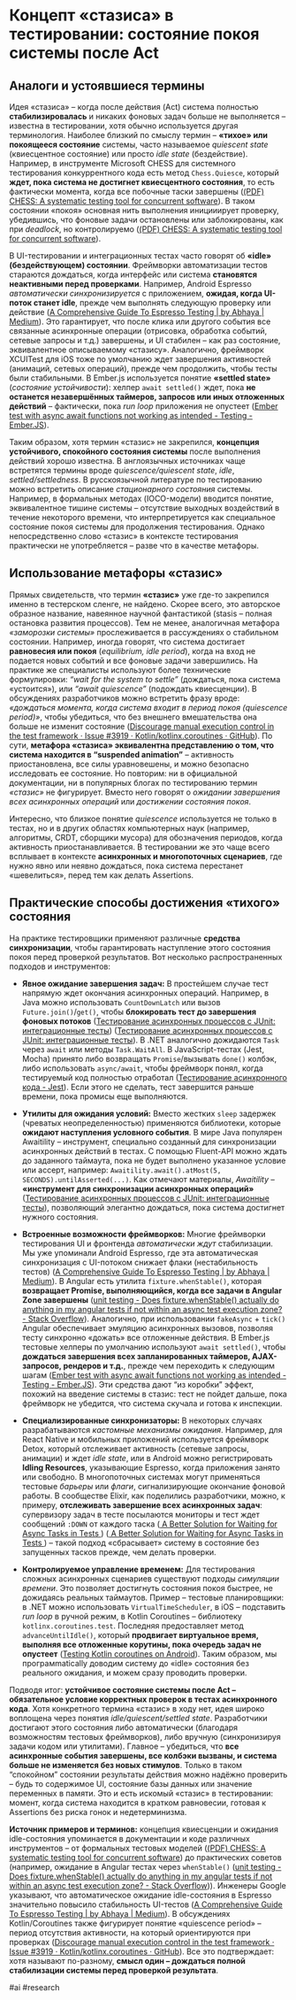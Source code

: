 # Концепт «стазиса» в тестировании: состояние покоя системы после Act

## Аналоги и устоявшиеся термины 
Идея «стазиса» – когда после действия (Act) система полностью **стабилизировалась** и никаких фоновых задач больше не выполняется – известна в тестировании, хотя обычно используется другая терминология. Наиболее близкий по смыслу термин – **«тихое» или покоящееся состояние** системы, часто называемое *quiescent state* (квиесцентное состояние) или просто *idle state* (бездействие). Например, в инструменте Microsoft CHESS для системного тестирования конкуррентного кода есть метод `Chess.Quiesce`, который **ждет, пока система не достигнет квиесцентного состояния**, то есть фактически момента, когда все побочные таски завершены ([(PDF) CHESS: A systematic testing tool for concurrent software](https://www.academia.edu/7579489/CHESS_A_systematic_testing_tool_for_concurrent_software#:~:text=scenario%20from%20one%20quiescent%20state,1)). В таком состоянии «покоя» основная нить выполнения иницииирует проверку, убедившись, что фоновые задачи остановлены или заблокированы, как при *deadlock*, но контролируемо ([(PDF) CHESS: A systematic testing tool for concurrent software](https://www.academia.edu/7579489/CHESS_A_systematic_testing_tool_for_concurrent_software#:~:text=quiescent%20state%20is%20one%20in,of%20them%20to%20terminate%20before)). 

В UI-тестировании и интеграционных тестах часто говорят об **«idle» (бездействующем) состоянии**. Фреймворки автоматизации тестов стараются дождаться, когда интерфейс или система **становятся неактивными перед проверками**. Например, Android Espresso *автоматически синхронизируется* с приложением, **ожидая, когда UI-поток станет idle**, прежде чем выполнять следующую проверку или действие ([A Comprehensive Guide To Espresso Testing | by Abhaya | Medium](https://medium.com/@abhaykhs/a-comprehensive-guide-to-espresso-testing-5149de2b1470#:~:text=2,making%20espresso%20automation%20more%20reliable)). Это гарантирует, что после клика или другого события все связанные асинхронные операции (отрисовка, обработка событий, сетевые запросы и т.д.) завершены, и UI стабилен – как раз состояние, эквивалентное описываемому «стазису». Аналогично, фреймворк XCUITest для iOS тоже по умолчанию ждет завершения активностей (анимаций, сетевых операций), прежде чем продолжить, чтобы тесты были стабильными. В Ember.js используется понятие **«settled state»** (*состояние устойчивости*): хелпер `await settled()` ждет, пока **не останется незавершённых таймеров, запросов или иных отложенных действий** – фактически, пока *run loop* приложения не опустеет ([Ember test with async await functions not working as intended - Testing - Ember.JS](https://discuss.emberjs.com/t/ember-test-with-async-await-functions-not-working-as-intended/18435#:~:text=Lets%20break%20down%20what%20is,this%20context%20is%20defined%20as)). 

Таким образом, хотя термин «стазис» не закрепился, **концепция устойчивого, спокойного состояния системы** после выполнения действий хорошо известна. В англоязычных источниках чаще встретятся термины вроде *quiescence/quiescent state*, *idle*, *settled/settledness*. В русскоязычной литературе по тестированию можно встретить описание *стационарного состояния* системы. Например, в формальных методах (IOCO-модели) вводится понятие, эквивалентное тишине системы – отсутствие выходных воздействий в течение некоторого времени, что интерпретируется как специальное состояние покоя системы для продолжения тестирования. Однако непосредственно слово «стазис» в контексте тестирования практически не употребляется – разве что в качестве метафоры. 

## Использование метафоры «стазис» 
Прямых свидетельств, что термин **«стазис»** уже где-то закрепился именно в тестерском сленге, не найдено. Скорее всего, это авторское образное название, навеянное научной фантастикой (stasis – полная остановка развития процессов). Тем не менее, аналогичная метафора *«заморозки системы»* прослеживается в рассуждениях о стабильном состоянии. Например, иногда говорят, что система достигает **равновесия или покоя** (*equilibrium, idle period*), когда на вход не подается новых событий и все фоновые задачи завершились. На практике же специалисты используют более технические формулировки: *“wait for the system to settle”* (дождаться, пока система «устоится»), или *“await quiescence”* (подождать квиесценции). В обсуждениях разработчиков можно встретить фразу вроде: *«дождаться момента, когда система входит в период покоя (quiescence period)»*, чтобы убедиться, что без внешнего вмешательства она больше не изменит состояние ([Discourage manual execution control in the test framework · Issue #3919 · Kotlin/kotlinx.coroutines · GitHub](https://github.com/Kotlin/kotlinx.coroutines/issues/3919#:~:text=system%20reaches%20a%20quiescence%20period,could%20you%20elaborate%20on%20them)). По сути, **метафора «стазиса» эквивалентна представлению о том, что система находится в “suspended animation”** – активность приостановлена, все силы уравновешены, и можно безопасно исследовать ее состояние. Но повторим: ни в официальной документации, ни в популярных блогах по тестированию термин *«стазис»* не фигурирует. Вместо него говорят о *ожидании завершения всех асинхронных операций* или *достижении состояния покоя*. 

Интересно, что близкое понятие *quiescence* используется не только в тестах, но и в других областях компьютерных наук (например, алгоритмы, CRDT, сборщики мусора) для обозначения периодов, когда активность приостанавливается. В тестировании же это чаще всего всплывает в контексте **асинхронных и многопоточных сценариев**, где нужно явно или неявно дождаться, пока система перестанет «шевелиться», перед тем как делать Assertions.

## Практические способы достижения «тихого» состояния 
На практике тестировщики применяют различные **средства синхронизации**, чтобы гарантировать наступление этого состояния покоя перед проверкой результатов. Вот несколько распространенных подходов и инструментов:

- **Явное ожидание завершения задач:** В простейшем случае тест напрямую ждет окончания асинхронных операций. Например, в Java можно использовать `CountDownLatch` или вызов `Future.join()`/`get()`, чтобы **блокировать тест до завершения фоновых потоков** ([Тестирование асинхронных процессов с JUnit: интеграционные тесты](https://sky.pro/wiki/java/testirovanie-asinkhronnykh-protsessov-s-j-unit-integratsionnye-testy/#:~:text=%40Test%20public%20void%20testAsyncMethod,start)) ([Тестирование асинхронных процессов с JUnit: интеграционные тесты](https://sky.pro/wiki/java/testirovanie-asinkhronnykh-protsessov-s-j-unit-integratsionnye-testy/#:~:text=%40Test%20public%20void%20testAsyncMethod%28%29%20,join%28%29%3B%20%2F%2F%20%D0%9F%D1%80%D0%BE%D0%B2%D0%B5%D1%80%D0%BA%D0%B0%20%D1%83%D1%82%D0%B2%D0%B5%D1%80%D0%B6%D0%B4%D0%B5%D0%BD%D0%B8%D0%B9)). В .NET аналогично дожидаются `Task` через `await` или методы `Task.WaitAll`. В JavaScript-тестах (Jest, Mocha) принято либо возвращать `Promise`/вызывать `done()` колбэк, либо использовать `async/await`, чтобы фреймворк понял, когда тестируемый код полностью отработал ([Тестирование асинхронного кода - Jest](https://jestjs.io/ru/docs/asynchronous#:~:text=%D0%A3%D0%B1%D0%B5%D0%B4%D0%B8%D1%82%D0%B5%D1%81%D1%8C%2C%20%D1%87%D1%82%D0%BE%20%D0%B2%D1%8B%20%D0%B2%D0%BE%D0%B7%D0%B2%D1%80%D0%B0%D1%89%D0%B0%D0%B5%D1%82%D0%B5%20%D0%BF%D1%80%D0%BE%D0%BC%D0%B8%D1%81,%D0%B4%D0%BE%20%D1%82%D0%BE%D0%B3%D0%BE%2C%20%D0%BA%D0%B0%D0%BA%20%D0%BF%D1%80%D0%BE%D0%BC%D0%B8%D1%81%2C)). Если этого не сделать, тест завершится раньше времени, пока промисы еще выполняются.

- **Утилиты для ожидания условий:** Вместо жестких `sleep` задержек (чреватых неопределенностью) применяются библиотеки, которые **ожидают наступления условного события**. В мире Java популярен Awaitility – инструмент, специально созданный для синхронизации асинхронных действий в тестах. С помощью Fluent-API можно ждать до заданного таймаута, пока не будет выполнено указанное условие или ассерт, например: `Awaitility.await().atMost(5, SECONDS).untilAsserted(...)`. Как отмечают материалы, *Awaitility* – **«инструмент для синхронизации асинхронных операций»** ([Тестирование асинхронных процессов с JUnit: интеграционные тесты](https://sky.pro/wiki/java/testirovanie-asinkhronnykh-protsessov-s-j-unit-integratsionnye-testy/#:~:text=2,%D0%B2%20JUnit%20%D0%BD%D0%B0%20Stack%20Overflow)), позволяющий элегантно дождаться, пока система достигнет нужного состояния.

- **Встроенные возможности фреймворков:** Многие фреймворки тестирования UI и фронтенда *автоматически ждут* стабилизации. Мы уже упоминали Android Espresso, где эта автоматическая синхронизация с UI-потоком снижает флаки (нестабильность тестов) ([A Comprehensive Guide To Espresso Testing | by Abhaya | Medium](https://medium.com/@abhaykhs/a-comprehensive-guide-to-espresso-testing-5149de2b1470#:~:text=2,making%20espresso%20automation%20more%20reliable)). В Angular есть утилита `fixture.whenStable()`, которая **возвращает Promise, выполняющийся, когда все задачи в Angular Zone завершены** ([unit testing - Does fixture.whenStable() actually do anything in my angular tests if not within an async test execution zone? - Stack Overflow](https://stackoverflow.com/questions/53479998/does-fixture-whenstable-actually-do-anything-in-my-angular-tests-if-not-within#:~:text=No%20the%20,just%20returns%20immediately)). Аналогично, при использовании `fakeAsync` + `tick()` Angular обеспечивает эмуляцию асинхронных вызовов, позволяя тесту синхронно «дожать» все отложенные действия. В Ember.js тестовые хелперы по умолчанию используют `await settled()`, чтобы **дождаться завершения всех запланированных таймеров, AJAX-запросов, рендеров и т.д.**, прежде чем переходить к следующим шагам ([Ember test with async await functions not working as intended - Testing - Ember.JS](https://discuss.emberjs.com/t/ember-test-with-async-await-functions-not-working-as-intended/18435#:~:text=Lets%20break%20down%20what%20is,this%20context%20is%20defined%20as)). Эти средства дают “из коробки” эффект, похожий на введение системы в стазис: тест не пойдет дальше, пока фреймворк не убедится, что система скучала и готова к инспекции.

- **Специализированные синхронизаторы:** В некоторых случаях разрабатываются *кастомные механизмы ожидания*. Например, для React Native и мобильных приложений используется фреймворк Detox, который отслеживает активность (сетевые запросы, анимации) и ждет *idle state*, или в Android можно регистрировать **Idling Resources**, указывающие Espresso, когда приложения занято или свободно. В многопоточных системах могут применяться тестовые *барьеры* или *флаги*, сигнализирующие окончание фоновой работы. В сообществе Elixir, как поделились разработчики, можно, к примеру, **отслеживать завершение всех асинхронных задач**: супервизору задач в тесте посылаются мониторы и тест ждет сообщений `:DOWN` от каждого таска ([
A Better Solution for Waiting for Async Tasks in Tests
    ](https://dockyard.com/blog/2024/06/06/a-better-solution-for-waiting-for-async-tasks-in-tests#:~:text=A%20better%20solution%20is%20to,that%20can%20help%20with%20that)) ([
A Better Solution for Waiting for Async Tasks in Tests
    ](https://dockyard.com/blog/2024/06/06/a-better-solution-for-waiting-for-async-tasks-in-tests#:~:text=Then%20in%20your%20test%2C%20you,for%20the%20tasks%20to%20complete)) – такой подход «сбрасывает» систему в состояние без запущенных тасков прежде, чем делать проверки.

- **Контролируемое управление временем:** Для тестирования сложных асинхронных сценариев существуют подходы *симуляции времени*. Это позволяет достигнуть состояния покоя быстрее, не дожидаясь реальных таймаутов. Пример – тестовые планировщики: в .NET можно использовать `VirtualTimeScheduler`, в iOS – подставить *run loop* в ручной режим, в Kotlin Coroutines – библиотеку `kotlinx.coroutines.test`. Последняя предоставляет метод `advanceUntilIdle()`, который **продвигает виртуальное время, выполняя все отложенные корутины, пока очередь задач не опустеет** ([Testing Kotlin coroutines on Android](https://developer.android.com/kotlin/coroutines/test#:~:text=advanceUntilIdle%20%3A%20Runs%20all%20other,choice%20to%20let%20all)). Таким образом, мы програмmatically доводим систему до «idle» состояния без реального ожидания, и можем сразу проводить проверки.

Подводя итог: **устойчивое состояние системы после Act – обязательное условие корректных проверок в тестах асинхронного кода**. Хотя конкретного термина «стазис» в ходу нет, идея широко воплощена через понятия *idle/quiescent/settled state*. Разработчики достигают этого состояния либо автоматически (благодаря возможностям тестовых фреймворков), либо вручную (синхронизируя задачи кодом или утилитами). Главное – убедиться, что **все асинхронные события завершены, все колбэки вызваны, и система больше не изменяется без новых стимулов**. Только в таком “спокойном” состоянии результаты действия можно надёжно проверить – будь то содержимое UI, состояние базы данных или значение переменных в памяти. Это и есть искомый «стазис» в тестировании: момент, когда система находится в кратком равновесии, готовая к Assertions без риска гонок и недетерминизма.

**Источник примеров и терминов:** концепция квиесценции и ожидания idle-состояния упоминается в документации и коде различных инструментов – от формальных тестовых моделей ([(PDF) CHESS: A systematic testing tool for concurrent software](https://www.academia.edu/7579489/CHESS_A_systematic_testing_tool_for_concurrent_software#:~:text=quiescent%20state%20is%20one%20in,of%20them%20to%20terminate%20before)) до практических советов (например, ожидание в Angular тестах через `whenStable()` ([unit testing - Does fixture.whenStable() actually do anything in my angular tests if not within an async test execution zone? - Stack Overflow](https://stackoverflow.com/questions/53479998/does-fixture-whenstable-actually-do-anything-in-my-angular-tests-if-not-within#:~:text=No%20the%20,just%20returns%20immediately))). Инженеры Google указывают, что автоматическое ожидание idle-состояния в Espresso значительно повысило стабильность UI-тестов ([A Comprehensive Guide To Espresso Testing | by Abhaya | Medium](https://medium.com/@abhaykhs/a-comprehensive-guide-to-espresso-testing-5149de2b1470#:~:text=2,making%20espresso%20automation%20more%20reliable)). В обсуждениях Kotlin/Coroutines также фигурирует понятие «quiescence period» – период отсутствия активности, на который ориентируются при проверках ([Discourage manual execution control in the test framework · Issue #3919 · Kotlin/kotlinx.coroutines · GitHub](https://github.com/Kotlin/kotlinx.coroutines/issues/3919#:~:text=system%20reaches%20a%20quiescence%20period,could%20you%20elaborate%20on%20them)). Все это подтверждает: хотя называют по-разному, **смысл один – дождаться полной **стабилизации** системы перед проверкой результата**.

#ai #research